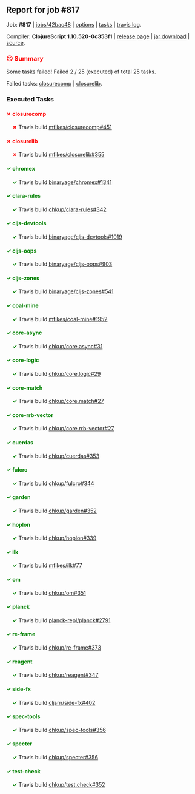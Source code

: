 ## Report for job #817

Job: **#817** | [jobs/42bac48](https://github.com/cljs-oss/canary/commit/42bac48a4b8df2bba740e6fc27d68313ccd8190d) | [options](options.edn) | [tasks](tasks.edn) | [travis log](https://travis-ci.org/cljs-oss/canary/builds/494742683).

Compiler: **ClojureScript 1.10.520-0c353f1** | [release page](https://github.com/cljs-oss/canary/releases/tag/r1.10.520-0c353f1) | [jar download](https://github.com/cljs-oss/canary/releases/download/r1.10.520-0c353f1/clojurescript-1.10.520-0c353f1.jar) | [source](https://github.com/clojure/clojurescript/commit/0c353f1947089cb8b1f010b4294b94ac109d4ef6).

### <b style='color:red'>☹ Summary</b>

Some tasks failed! Failed 2 / 25 (executed) of total 25 tasks.

Failed tasks: [closurecomp](#-closurecomp) | [closurelib](#-closurelib).

### Executed Tasks

#### <b style='color:red'>&#x2717; closurecomp</b>
&nbsp;&nbsp;&nbsp;&nbsp;<b style='color:red'>&#x2717;</b> Travis build [mfikes/closurecomp#451](https://travis-ci.org/mfikes/closurecomp/builds/494743712)<br>

#### <b style='color:red'>&#x2717; closurelib</b>
&nbsp;&nbsp;&nbsp;&nbsp;<b style='color:red'>&#x2717;</b> Travis build [mfikes/closurelib#355](https://travis-ci.org/mfikes/closurelib/builds/494743718)<br>

#### <b style='color:green'>&#x2713; chromex</b>
&nbsp;&nbsp;&nbsp;&nbsp;<b style='color:green'>&#x2713;</b> Travis build [binaryage/chromex#1341](https://travis-ci.org/binaryage/chromex/builds/494743692)<br>

#### <b style='color:green'>&#x2713; clara-rules</b>
&nbsp;&nbsp;&nbsp;&nbsp;<b style='color:green'>&#x2713;</b> Travis build [chkup/clara-rules#342](https://travis-ci.org/chkup/clara-rules/builds/494743694)<br>

#### <b style='color:green'>&#x2713; cljs-devtools</b>
&nbsp;&nbsp;&nbsp;&nbsp;<b style='color:green'>&#x2713;</b> Travis build [binaryage/cljs-devtools#1019](https://travis-ci.org/binaryage/cljs-devtools/builds/494743701)<br>

#### <b style='color:green'>&#x2713; cljs-oops</b>
&nbsp;&nbsp;&nbsp;&nbsp;<b style='color:green'>&#x2713;</b> Travis build [binaryage/cljs-oops#903](https://travis-ci.org/binaryage/cljs-oops/builds/494743703)<br>

#### <b style='color:green'>&#x2713; cljs-zones</b>
&nbsp;&nbsp;&nbsp;&nbsp;<b style='color:green'>&#x2713;</b> Travis build [binaryage/cljs-zones#541](https://travis-ci.org/binaryage/cljs-zones/builds/494743710)<br>

#### <b style='color:green'>&#x2713; coal-mine</b>
&nbsp;&nbsp;&nbsp;&nbsp;<b style='color:green'>&#x2713;</b> Travis build [mfikes/coal-mine#1952](https://travis-ci.org/mfikes/coal-mine/builds/494743730)<br>

#### <b style='color:green'>&#x2713; core-async</b>
&nbsp;&nbsp;&nbsp;&nbsp;<b style='color:green'>&#x2713;</b> Travis build [chkup/core.async#31](https://travis-ci.org/chkup/core.async/builds/494743738)<br>

#### <b style='color:green'>&#x2713; core-logic</b>
&nbsp;&nbsp;&nbsp;&nbsp;<b style='color:green'>&#x2713;</b> Travis build [chkup/core.logic#29](https://travis-ci.org/chkup/core.logic/builds/494743740)<br>

#### <b style='color:green'>&#x2713; core-match</b>
&nbsp;&nbsp;&nbsp;&nbsp;<b style='color:green'>&#x2713;</b> Travis build [chkup/core.match#27](https://travis-ci.org/chkup/core.match/builds/494743742)<br>

#### <b style='color:green'>&#x2713; core-rrb-vector</b>
&nbsp;&nbsp;&nbsp;&nbsp;<b style='color:green'>&#x2713;</b> Travis build [chkup/core.rrb-vector#27](https://travis-ci.org/chkup/core.rrb-vector/builds/494743747)<br>

#### <b style='color:green'>&#x2713; cuerdas</b>
&nbsp;&nbsp;&nbsp;&nbsp;<b style='color:green'>&#x2713;</b> Travis build [chkup/cuerdas#353](https://travis-ci.org/chkup/cuerdas/builds/494743751)<br>

#### <b style='color:green'>&#x2713; fulcro</b>
&nbsp;&nbsp;&nbsp;&nbsp;<b style='color:green'>&#x2713;</b> Travis build [chkup/fulcro#344](https://travis-ci.org/chkup/fulcro/builds/494743759)<br>

#### <b style='color:green'>&#x2713; garden</b>
&nbsp;&nbsp;&nbsp;&nbsp;<b style='color:green'>&#x2713;</b> Travis build [chkup/garden#352](https://travis-ci.org/chkup/garden/builds/494743817)<br>

#### <b style='color:green'>&#x2713; hoplon</b>
&nbsp;&nbsp;&nbsp;&nbsp;<b style='color:green'>&#x2713;</b> Travis build [chkup/hoplon#339](https://travis-ci.org/chkup/hoplon/builds/494743861)<br>

#### <b style='color:green'>&#x2713; ilk</b>
&nbsp;&nbsp;&nbsp;&nbsp;<b style='color:green'>&#x2713;</b> Travis build [mfikes/ilk#77](https://travis-ci.org/mfikes/ilk/builds/494743890)<br>

#### <b style='color:green'>&#x2713; om</b>
&nbsp;&nbsp;&nbsp;&nbsp;<b style='color:green'>&#x2713;</b> Travis build [chkup/om#351](https://travis-ci.org/chkup/om/builds/494743805)<br>

#### <b style='color:green'>&#x2713; planck</b>
&nbsp;&nbsp;&nbsp;&nbsp;<b style='color:green'>&#x2713;</b> Travis build [planck-repl/planck#2791](https://travis-ci.org/planck-repl/planck/builds/494743859)<br>

#### <b style='color:green'>&#x2713; re-frame</b>
&nbsp;&nbsp;&nbsp;&nbsp;<b style='color:green'>&#x2713;</b> Travis build [chkup/re-frame#373](https://travis-ci.org/chkup/re-frame/builds/494743782)<br>

#### <b style='color:green'>&#x2713; reagent</b>
&nbsp;&nbsp;&nbsp;&nbsp;<b style='color:green'>&#x2713;</b> Travis build [chkup/reagent#347](https://travis-ci.org/chkup/reagent/builds/494743879)<br>

#### <b style='color:green'>&#x2713; side-fx</b>
&nbsp;&nbsp;&nbsp;&nbsp;<b style='color:green'>&#x2713;</b> Travis build [cljsrn/side-fx#402](https://travis-ci.org/cljsrn/side-fx/builds/494743790)<br>

#### <b style='color:green'>&#x2713; spec-tools</b>
&nbsp;&nbsp;&nbsp;&nbsp;<b style='color:green'>&#x2713;</b> Travis build [chkup/spec-tools#356](https://travis-ci.org/chkup/spec-tools/builds/494743824)<br>

#### <b style='color:green'>&#x2713; specter</b>
&nbsp;&nbsp;&nbsp;&nbsp;<b style='color:green'>&#x2713;</b> Travis build [chkup/specter#356](https://travis-ci.org/chkup/specter/builds/494743905)<br>

#### <b style='color:green'>&#x2713; test-check</b>
&nbsp;&nbsp;&nbsp;&nbsp;<b style='color:green'>&#x2713;</b> Travis build [chkup/test.check#352](https://travis-ci.org/chkup/test.check/builds/494743913)<br>